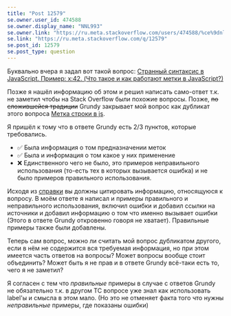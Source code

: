 ```yaml
---
title: "Post 12579"
se.owner.user_id: 474588
se.owner.display_name: "ΝNL993"
se.owner.link: "https://ru.meta.stackoverflow.com/users/474588/%ce%9dnl993"
se.link: "https://ru.meta.stackoverflow.com/q/12579"
se.post_id: 12579
se.post_type: question
---
```

<p>Буквально вчера я задал вот такой вопрос: <a href="https://ru.stackoverflow.com/questions/1513117/">Странный синтаксис в JavaScript. Пример: x:42. (Что такое и как работают метки в JavaScript?)</a></p>
<p>Позже я нашёл информацию об этом и решил написать само-ответ т.к. не заметил чтобы на Stack Overflow были похожие вопросы. Позже, <s>по сложившейся традиции</s> Grundy закрывает мой вопрос как дубликат этого вопроса <a href="https://ru.stackoverflow.com/questions/631243/">Метка строки в js</a>.</p>
<p>Я пришёл к тому что в ответе Grundy есть 2/3 пунктов, которые требовались.</p>
<ul>
<li>✅ Была информация о том предназначении меток</li>
<li>✅ Была и информация о том какое у них применение</li>
<li>❌ Единственного чего не было, это примеров неправильного использования (то-есть тех в которых вызывается ошибка) и не было примеров правильного использования.</li>
</ul>
<p>Исходя из <a href="https://ru.stackoverflow.com/help/referencing">справки</a> вы должны цитировать информацию, относящуюся к вопросу. В моём ответе я написал и примеры правильного и неправильного использования, включил ошибки и добавил ссылки на источники и добавил информацию о том что именно вызывает ошибки (Этого в ответе Grundy откровенно говоря не хватает). Правильные примеры также были добавлены.</p>
<p>Теперь сам вопрос, можно ли считать мой вопрос дубликатом другого, если в нём не содержится вся требуемая информация, но при этом имеется часть ответов на вопросы? Может вопросы вообще стоит объединить? Может быть я не прав и в ответе Grundy всё-таки есть то, чего я не заметил?</p>
<p>Я согласен с тем что <em>правильные</em> примеры в случае с ответов Grundy не обязательно т.к. в другом ТС вопросе уже знал как использовать label'ы и смысла в этом мало. (Но это не отменяет факта того что нужны <em>неправильные</em> примеры, где показаны ошибки)</p>
